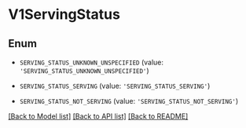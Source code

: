 # V1ServingStatus


## Enum

* `SERVING_STATUS_UNKNOWN_UNSPECIFIED` (value: `'SERVING_STATUS_UNKNOWN_UNSPECIFIED'`)

* `SERVING_STATUS_SERVING` (value: `'SERVING_STATUS_SERVING'`)

* `SERVING_STATUS_NOT_SERVING` (value: `'SERVING_STATUS_NOT_SERVING'`)

[[Back to Model list]](../README.md#documentation-for-models) [[Back to API list]](../README.md#documentation-for-api-endpoints) [[Back to README]](../README.md)


